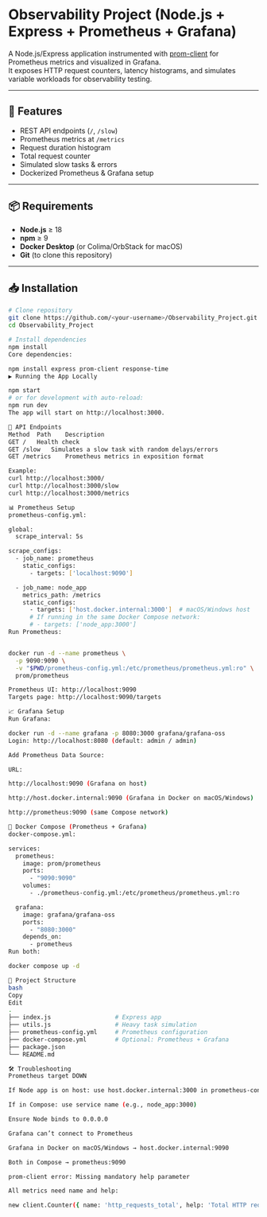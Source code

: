 # Observability Project (Node.js + Express + Prometheus + Grafana)

A Node.js/Express application instrumented with [prom-client](https://github.com/siimon/prom-client) for Prometheus metrics and visualized in Grafana.  
It exposes HTTP request counters, latency histograms, and simulates variable workloads for observability testing.

---

## 🚀 Features
- REST API endpoints (`/`, `/slow`)
- Prometheus metrics at `/metrics`
- Request duration histogram
- Total request counter
- Simulated slow tasks & errors
- Dockerized Prometheus & Grafana setup

---

## 📦 Requirements
- **Node.js** ≥ 18
- **npm** ≥ 9
- **Docker Desktop** (or Colima/OrbStack for macOS)
- **Git** (to clone this repository)

---

## 📥 Installation

```bash
# Clone repository
git clone https://github.com/<your-username>/Observability_Project.git
cd Observability_Project

# Install dependencies
npm install
Core dependencies:

npm install express prom-client response-time
▶️ Running the App Locally

npm start
# or for development with auto-reload:
npm run dev
The app will start on http://localhost:3000.

🔗 API Endpoints
Method	Path	Description
GET	/	Health check
GET	/slow	Simulates a slow task with random delays/errors
GET	/metrics	Prometheus metrics in exposition format

Example:
curl http://localhost:3000/
curl http://localhost:3000/slow
curl http://localhost:3000/metrics

📊 Prometheus Setup
prometheus-config.yml:

global:
  scrape_interval: 5s

scrape_configs:
  - job_name: prometheus
    static_configs:
      - targets: ['localhost:9090']

  - job_name: node_app
    metrics_path: /metrics
    static_configs:
      - targets: ['host.docker.internal:3000']  # macOS/Windows host
      # If running in the same Docker Compose network:
      # - targets: ['node_app:3000']
Run Prometheus:


docker run -d --name prometheus \
  -p 9090:9090 \
  -v "$PWD/prometheus-config.yml:/etc/prometheus/prometheus.yml:ro" \
  prom/prometheus

Prometheus UI: http://localhost:9090
Targets page: http://localhost:9090/targets

📈 Grafana Setup
Run Grafana:

docker run -d --name grafana -p 8080:3000 grafana/grafana-oss
Login: http://localhost:8080 (default: admin / admin)

Add Prometheus Data Source:

URL:

http://localhost:9090 (Grafana on host)

http://host.docker.internal:9090 (Grafana in Docker on macOS/Windows)

http://prometheus:9090 (same Compose network)

🐳 Docker Compose (Prometheus + Grafana)
docker-compose.yml:

services:
  prometheus:
    image: prom/prometheus
    ports:
      - "9090:9090"
    volumes:
      - ./prometheus-config.yml:/etc/prometheus/prometheus.yml:ro

  grafana:
    image: grafana/grafana-oss
    ports:
      - "8080:3000"
    depends_on:
      - prometheus
Run both:

docker compose up -d

📂 Project Structure
bash
Copy
Edit
.
├── index.js                  # Express app
├── utils.js                  # Heavy task simulation
├── prometheus-config.yml     # Prometheus configuration
├── docker-compose.yml        # Optional: Prometheus + Grafana
├── package.json
└── README.md

🛠 Troubleshooting
Prometheus target DOWN

If Node app is on host: use host.docker.internal:3000 in prometheus-config.yml

If in Compose: use service name (e.g., node_app:3000)

Ensure Node binds to 0.0.0.0

Grafana can’t connect to Prometheus

Grafana in Docker on macOS/Windows → host.docker.internal:9090

Both in Compose → prometheus:9090

prom-client error: Missing mandatory help parameter

All metrics need name and help:

new client.Counter({ name: 'http_requests_total', help: 'Total HTTP requests' });


